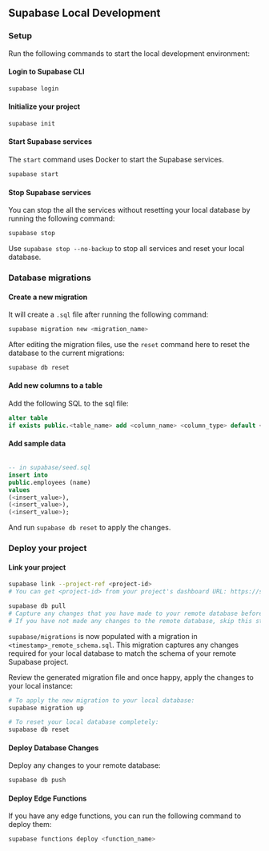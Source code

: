 ## Supabase Local Development

### Setup

Run the following commands to start the local development environment:

#### Login to Supabase CLI

```bash
supabase login
```

#### Initialize your project

```bash
supabase init
```

#### Start Supabase services

The `start` command uses Docker to start the Supabase services.

```bash
supabase start
```

#### Stop Supabase services

You can stop the all the services without resetting your local database by running the following command:

```bash
supabase stop
```

Use `supabase stop --no-backup` to stop all services and reset your local database.

### Database migrations

#### Create a new migration

It will create a `.sql` file after running the following command:

```bash
supabase migration new <migration_name>

```

After editing the migration files, use the `reset` command here to reset the database to the current migrations:

```bash
supabase db reset
```

#### Add new columns to a table

Add the following SQL to the sql file:

```sql
alter table
if exists public.<table_name> add <column_name> <column_type> default <default_value>;
```

#### Add sample data

```sql

-- in supabase/seed.sql
insert into
public.employees (name)
values
(<insert_value>),
(<insert_value>),
(<insert_value>);
```

And run `supabase db reset` to apply the changes.

### Deploy your project

#### Link your project

```bash
supabase link --project-ref <project-id>
# You can get <project-id> from your project's dashboard URL: https://supabase.com/dashboard/project/<project-id>

supabase db pull
# Capture any changes that you have made to your remote database before you went through the steps above
# If you have not made any changes to the remote database, skip this step
```

`supabase/migrations` is now populated with a migration in `<timestamp>_remote_schema.sql`.
This migration captures any changes required for your local database to match the schema of your remote Supabase project.

Review the generated migration file and once happy, apply the changes to your local instance:

```bash
# To apply the new migration to your local database:
supabase migration up

# To reset your local database completely:
supabase db reset
```

#### Deploy Database Changes

Deploy any changes to your remote database:

```bash
supabase db push
```

#### Deploy Edge Functions

If you have any edge functions, you can run the following command to deploy them:

```bash
supabase functions deploy <function_name>
```
